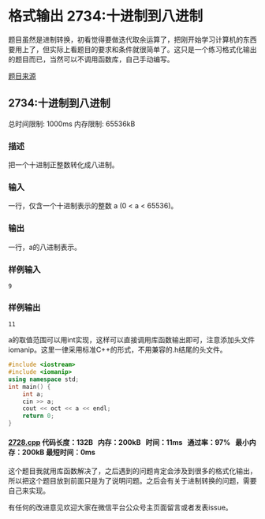 # 格式输出 2734:十进制到八进制

题目虽然是进制转换，初看觉得要做迭代取余运算了，把刚开始学习计算机的东西要用上了，但实际上看题目的要求和条件就很简单了。这只是一个练习格式化输出的题目而已，当然可以不调用函数库，自己手动编写。

[题目来源](http://bailian.openjudge.cn/practice/2734/)

## 2734:十进制到八进制

总时间限制: 1000ms    内存限制: 65536kB

### 描述

把一个十进制正整数转化成八进制。

### 输入

一行，仅含一个十进制表示的整数 a (0 < a < 65536)。

### 输出

一行，a的八进制表示。

### 样例输入
```
9
```
### 样例输出
```
11
```
a的取值范围可以用int实现，这样可以直接调用库函数输出即可，注意添加头文件iomanip。这里一律采用标准C++的形式，不用兼容的.h结尾的头文件。
```cpp
#include <iostream>
#include <iomanip>
using namespace std;
int main() {
	int a;
	cin >> a;
	cout << oct << a << endl;
	return 0;
}
```
#### [2728.cpp](https://github.com/Ienu/ExerciseEveryday/blob/master/Code/2700-2799/2734.cpp) 代码长度：132B   内存：200kB   时间：11ms   通过率：97%   最小内存：200kB  最短时间：0ms

这个题目我就用库函数解决了，之后遇到的问题肯定会涉及到很多的格式化输出，所以把这个题目放到前面只是为了说明问题。之后会有关于进制转换的问题，需要自己来实现。

有任何的改进意见欢迎大家在微信平台公众号主页面留言或者发表issue。


